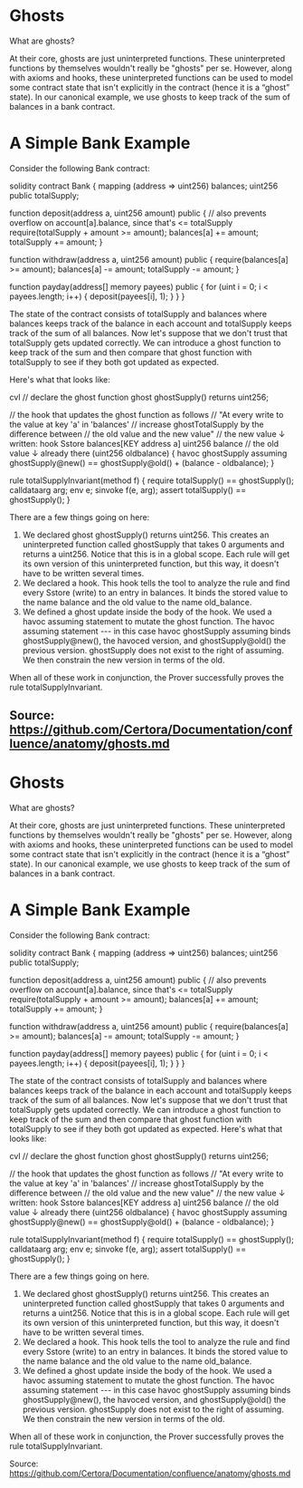 # Ghosts

What are ghosts?

At their core, ghosts are just uninterpreted functions. These uninterpreted functions by themselves wouldn't really be "ghosts" per se. However, along with axioms and hooks, these uninterpreted functions can be used to model some contract state that isn't explicitly in the contract (hence it is a “ghost” state). In our canonical example, we use ghosts to keep track of the sum of balances in a bank contract.

# A Simple Bank Example

Consider the following Bank contract:

solidity contract Bank {
mapping (address => uint256) balances;
uint256 public totalSupply;

function deposit(address a, uint256 amount) public {
// also prevents overflow on account[a].balance, since that's <= totalSupply
require(totalSupply + amount >= amount);
balances[a] += amount;
totalSupply += amount;
}

function withdraw(address a, uint256 amount) public {
require(balances[a] >= amount);
balances[a] -= amount;
totalSupply -= amount;
}

function payday(address[] memory payees) public {
for (uint i = 0; i < payees.length; i++) {
deposit(payees[i], 1);
}
}
}

The state of the contract consists of totalSupply and balances where balances keeps track of the balance in each account and totalSupply keeps track of the sum of all balances. Now let's suppose that we don't trust that totalSupply gets updated correctly. We can introduce a ghost function to keep track of the sum and then compare that ghost function with totalSupply to see if they both got updated as expected.

Here's what that looks like:

cvl
// declare the ghost function
ghost ghostSupply() returns uint256;

// the hook that updates the ghost function as follows
// "At every write to the value at key 'a' in 'balances'
// increase ghostTotalSupply by the difference between
// the old value and the new value"
// the new value ↓ written:
hook Sstore balances[KEY address a] uint256 balance
// the old value ↓ already there
(uint256 oldbalance) {
havoc ghostSupply assuming ghostSupply@new() == ghostSupply@old() + (balance - oldbalance);
}

rule totalSupplyInvariant(method f) {
require totalSupply() == ghostSupply();
calldataarg arg;
env e;
sinvoke f(e, arg);
assert totalSupply() == ghostSupply();
}

There are a few things going on here:

1. We declared ghost ghostSupply() returns uint256. This creates an uninterpreted function called ghostSupply that takes 0 arguments and returns a uint256. Notice that this is in a global scope. Each rule will get its own version of this uninterpreted function, but this way, it doesn't have to be written several times.
2. We declared a hook. This hook tells the tool to analyze the rule and find every Sstore (write) to an entry in balances. It binds the stored value to the name balance and the old value to the name old_balance.
3. We defined a ghost update inside the body of the hook. We used a havoc assuming statement to mutate the ghost function. The havoc assuming statement --- in this case havoc ghostSupply assuming binds ghostSupply@new(), the havoced version, and ghostSupply@old() the previous version. ghostSupply does not exist to the right of assuming. We then constrain the new version in terms of the old.

When all of these work in conjunction, the Prover successfully proves the rule totalSupplyInvariant.

Source: https://github.com/Certora/Documentation/confluence/anatomy/ghosts.md
---
# Ghosts

What are ghosts?

At their core, ghosts are just uninterpreted functions. These uninterpreted functions by themselves wouldn't really be "ghosts" per se. However, along with axioms and hooks, these uninterpreted functions can be used to model some contract state that isn't explicitly in the contract (hence it is a “ghost” state). In our canonical example, we use ghosts to keep track of the sum of balances in a bank contract.

# A Simple Bank Example

Consider the following Bank contract:

solidity contract Bank {
mapping (address => uint256) balances;
uint256 public totalSupply;

function deposit(address a, uint256 amount) public {
// also prevents overflow on account[a].balance, since that's <= totalSupply
require(totalSupply + amount >= amount);
balances[a] += amount;
totalSupply += amount;
}

function withdraw(address a, uint256 amount) public {
require(balances[a] >= amount);
balances[a] -= amount;
totalSupply -= amount;
}

function payday(address[] memory payees) public {
for (uint i = 0; i < payees.length; i++) {
deposit(payees[i], 1);
}
}
}

The state of the contract consists of totalSupply and balances where balances keeps track of the balance in each account and totalSupply keeps track of the sum of all balances. Now let's suppose that we don't trust that totalSupply gets updated correctly. We can introduce a ghost function to keep track of the sum and then compare that ghost function with totalSupply to see if they both got updated as expected. Here's what that looks like:

cvl
// declare the ghost function
ghost ghostSupply() returns uint256;

// the hook that updates the ghost function as follows
// "At every write to the value at key 'a' in 'balances'
// increase ghostTotalSupply by the difference between
// the old value and the new value"
// the new value ↓ written:
hook Sstore balances[KEY address a] uint256 balance
// the old value ↓ already there
(uint256 oldbalance) {
havoc ghostSupply assuming ghostSupply@new() == ghostSupply@old() + (balance - oldbalance);
}

rule totalSupplyInvariant(method f) {
require totalSupply() == ghostSupply();
calldataarg arg;
env e;
sinvoke f(e, arg);
assert totalSupply() == ghostSupply();
}

There are a few things going on here.

1. We declared ghost ghostSupply() returns uint256. This creates an uninterpreted function called ghostSupply that takes 0 arguments and returns a uint256. Notice that this is in a global scope. Each rule will get its own version of this uninterpreted function, but this way, it doesn't have to be written several times.
2. We declared a hook. This hook tells the tool to analyze the rule and find every Sstore (write) to an entry in balances. It binds the stored value to the name balance and the old value to the name old_balance.
3. We defined a ghost update inside the body of the hook. We used a havoc assuming statement to mutate the ghost function. The havoc assuming statement --- in this case havoc ghostSupply assuming binds ghostSupply@new(), the havoced version, and ghostSupply@old() the previous version. ghostSupply does not exist to the right of assuming. We then constrain the new version in terms of the old.

When all of these work in conjunction, the Prover successfully proves the rule totalSupplyInvariant.

Source: https://github.com/Certora/Documentation/confluence/anatomy/ghosts.md
